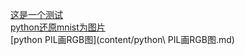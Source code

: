 [这是一个测试](k8s_install/这是一个测试.md)<br/>
[python还原mnist为图片](content/python还原mnist为图片.md)<br/>
[python PIL画RGB图](content/python\ PIL画RGB图.md)